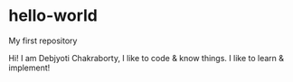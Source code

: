 # hello-world

My first repository

Hi! I am Debjyoti Chakraborty, I like to code & know things. I like to learn & implement!

